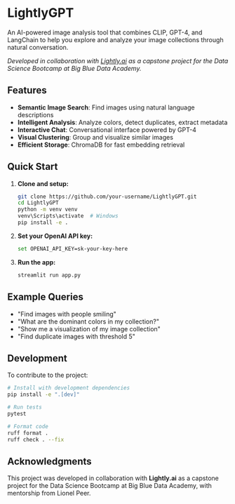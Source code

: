 # LightlyGPT

An AI-powered image analysis tool that combines CLIP, GPT-4, and LangChain to help you explore and analyze your image collections through natural conversation.

*Developed in collaboration with [Lightly.ai](https://lightly.ai) as a capstone project for the Data Science Bootcamp at Big Blue Data Academy.*

## Features

- **Semantic Image Search**: Find images using natural language descriptions
- **Intelligent Analysis**: Analyze colors, detect duplicates, extract metadata
- **Interactive Chat**: Conversational interface powered by GPT-4
- **Visual Clustering**: Group and visualize similar images
- **Efficient Storage**: ChromaDB for fast embedding retrieval

## Quick Start

1. **Clone and setup:**
   ```bash
   git clone https://github.com/your-username/LightlyGPT.git
   cd LightlyGPT
   python -m venv venv
   venv\Scripts\activate  # Windows
   pip install -e .
   ```

2. **Set your OpenAI API key:**
   ```bash
   set OPENAI_API_KEY=sk-your-key-here
   ```

3. **Run the app:**
   ```bash
   streamlit run app.py
   ```

## Example Queries

- "Find images with people smiling"
- "What are the dominant colors in my collection?"
- "Show me a visualization of my image collection"
- "Find duplicate images with threshold 5"

## Development

To contribute to the project:

```bash
# Install with development dependencies
pip install -e ".[dev]"

# Run tests
pytest

# Format code
ruff format .
ruff check . --fix
```

## Acknowledgments

This project was developed in collaboration with **Lightly.ai** as a capstone project for the Data Science Bootcamp at Big Blue Data Academy, with mentorship from Lionel Peer.

